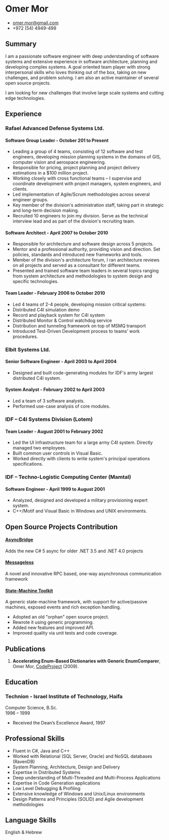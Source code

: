 # Omer Mor

 * <omer.mor@gmail.com>
 * +972 (54) 4949-499


## Summary

I am a passionate software engineer with deep understanding of software systems and extensive experience in software architecture, planning and developing complex systems. 
A goal oriented team player with strong interpersonal skills who loves thinking out of the box, taking on new challenges, and problem solving.
I am also an active maintainer of several open source projects.

I am looking for new challenges that involve large scale systems and cutting edge technologies.

## Experience

### Rafael Advanced Defense Systems Ltd.
#### Software Group Leader - October 201 to Present

 * Leading a group of 4 teams, consisting of 12 software and test engineers, developing mission planning systems in the domains of GIS, computer vision and aerospace engineering.
 * Responsible for pricing, project planning and project delivery estimations in a $100 million project.
 * Working closely with cross functional teams – I supervise and coordinate development with project managers, system engineers, and clients.
 * Led implementation of Agile/Scrum methodologies across several engineer groups.
 * Key member of the division's administration staff, taking part in strategic and long-term decision making.
 * Recruited 10 engineers to join my division. Serve as the technical interview lead and as part of the division's recruiting team.

#### Software Architect - April 2007 to October 2010

 * Responsible for architecture and software design across 5 projects.
 * Mentor and a professional authority, providing vision and direction. Set policies, standards and introduced new frameworks and tools.
 * Member of the division's architecture forum, I ran architecture reviews on all projects and served as a consultant for different teams.
 * Presented and trained software team leaders in several topics ranging from system architecture and methodologies to system design and specific technologies.

#### Team Leader - February 2006 to October 2010

 * Led 4 teams of 2-4 people, developing mission critical systems:
 * Distributed C4I simulation demo
 * Record and playback system for C4I system
 * Distributed Monitor & Control watchdog service
 * Distribution and tunneling framework on top of MSMQ transport
 * Introduced Test-Driven Development process to teams’ work procedures.

### Elbit Systems Ltd.
#### Senior Software Engineer - April 2003 to April 2004

 * Designed and built code-generating modules for IDF's army largest distributed C4I system.

#### System Analyst - February 2002 to April 2003

 * Led a team of 3 software analysts.
 * Performed use-case analysis of core modules.

### IDF – C4I Systems Division (Lotem)
#### Team Leader - August 2001 to February 2002

 * Led the UI Infrastructure team for a large army C4I system. Directly managed two employees.
 * Built common user controls in Visual Basic.
 * Worked directly with clients to write system's principal operations specifications.

### IDF – Techno-Logistic Computing Center (Mamtal)
#### Software Engineer - April 1999 to August 2001

 * Analyzed, designed and developed a military provisioning expert system.
 * C++/Motif and Visual Basic in Windows and UNIX environments.

## Open Source Projects Contribution
#### [AsyncBridge](http://omermor.github.com/AsyncBridge)
Adds the new C# 5 async for older .NET 3.5 and .NET 4.0 projects

#### [Messageless](http://omermor.github.com/Messageless)
A novel and innovative RPC based, one-way asynchronous communication framework

#### [State-Machine Toolkit](http://omermor.github.com/StateMachineToolkit)
A generic state-machine framework, with support for active/passive machines, exposed events and rich exception handling.
 * Adopted an old "orphan" open source project.
 * Rewrote it using generic programming.
 * Added new features and improved API.
 * Improved quality via unit tests and code coverage.

## Publications

 1. **Accelerating Enum-Based Dictionaries with Generic EnumComparer**, Omer Mor, [CodeProject](http://www.codeproject.com/KB/cs/EnumComparer.aspx) (2009).

## Education
### Technion - Israel Institute of Technology, Haifa

 Computer Science, B.Sc.  
 1996 – 1999  

 * Received the Dean’s Excellence Award, 1997

## Professional Skills
 * Fluent in C#, Java and C++
 * Worked with Relational (SQL Server, Oracle) and NoSQL databases (RavenDB)
 * System Planning, Architecture, Design and Delivery
 * Expertise in Distributed Systems
 * Deep understanding of Multi-Threaded and Multi-Process Applications
 * Expertise in Code Generation applications
 * Low Level Debugging & Profiling
 * Extensive knowledge of Windows and Unix/Linux environments
 * Design Patterns and Principles (SOLID) and Agile development methodologies

## Language Skills
 English & Hebrew
 
<!-- 
**Programming Languages**

 > Proficient in:  PHP, Ruby, SML/NJ, HTML, CSS, JavaScript, C, Java, SQL (MySQL, SQLite), Bash

 > Experience with: F#, Python, C++, MongoDB

**Software**

 > I have experience using most modern development tools including Eclipse, Vim, Git and SVN. I have been using Linux for both personal and server use since 2002. I am also capable of using the majority of the Adobe Creative Suite.
-->

